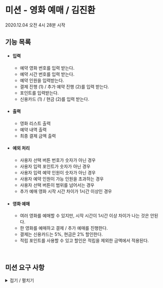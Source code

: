 # 미션 - 영화 예매 / 김진환

 2020.12.04 오전 4시 28분 시작

## 기능 목록

- ####  입력
    - 예약 영화 번호를 입력 받는다.
    - 예약 시간 번호를 입력 받는다.
    - 예약 인원을 입력받는다.
    - 결제 진행 (1) / 추가 예약 진행 (2)를 입력 받는다.
    - 포인트를 입력받는다.
    - 신용카드 (1) / 현금 (2)를 입력 받는다.

- #### 출력
    - 영화 리스트 출력
    - 예약 내역 출력
    - 최종 결제 금액 출력

- #### 예외 처리
    - 사용자 선택 버튼 번호가 숫자가 아닌 경우
    - 사용자 입력 포인트가 숫자가 아닌 경우
    - 사용자 입력 예약 인원이 숫자가 아닌 경우
    - 사용자 예약 인원이 가능 인원을 초과하는 경우
    - 사용자 선택 버튼이 범위를 넘어서는 경우
    - 추가 예매 영화 시작 시간 차이가 1시간 이상인 경우
    
- #### 영화 예매
    - 여러 영화를 예매할 수 있지만, 시작 시간이 1시간 이상 차이가 나는 것은 안된다.
    - 한 영화를 예매하고 결제 / 추가 예매를 진행한다.
    - 결제는 신용카드는 5%, 현금은 2% 할인한다.
    - 적립 포인트를 사용할 수 있고 할인은 적립을 제외한 금액에서 적용된다.
    
<br>

## 미션 요구 사항

<details>
<summary> 접기 / 펼치기 </summary>

1 - 생일, 8000원
시작시간: 2020-12-04 12:00 예약가능인원: 6
시작시간: 2020-12-04 14:40 예약가능인원: 6
시작시간: 2020-12-04 17:00 예약가능인원: 6
시작시간: 2020-12-04 19:40 예약가능인원: 3
시작시간: 2020-12-04 22:00 예약가능인원: 3

5 - 돈, 10000원
시작시간: 2020-12-04 08:00 예약가능인원: 3
시작시간: 2020-12-04 10:30 예약가능인원: 5
시작시간: 2020-12-04 13:00 예약가능인원: 5
시작시간: 2020-12-04 15:30 예약가능인원: 5

7 - 파이브피트, 9000원
시작시간: 2020-12-04 13:00 예약가능인원: 4
시작시간: 2020-12-04 15:40 예약가능인원: 4
시작시간: 2020-12-04 18:00 예약가능인원: 4
시작시간: 2020-12-04 20:40 예약가능인원: 3
시작시간: 2020-12-04 23:15 예약가능인원: 3

8 - 덤보, 9000원
시작시간: 2020-12-04 11:30 예약가능인원: 2
시작시간: 2020-12-04 16:00 예약가능인원: 3
시작시간: 2020-12-04 21:30 예약가능인원: 2

## 예약할 영화를 선택하세요.
1
## 예약할 시간을 선택하세요.
1
## 예약할 인원을 선택하세요.
7
인원 초과입니다.
## 예약할 영화를 선택하세요.
6
해당하는 영화가 없습니다.
## 예약할 영화를 선택하세요.
1
## 예약할 시간을 선택하세요.
1
## 예약할 인원을 선택하세요.
6
## 예약을 종료하고 결제를 진행하려면 1, 추가 예약을 진행하시려면 2
2
## 예약할 영화를 선택하세요.
8
## 예약할 시간을 선택하세요.
1
## 예약할 인원을 선택하세요.
2
## 예약을 종료하고 결제를 진행하려면 1, 추가 예약을 진행하시려면 2
1
예약 내역
1 - 생일, 8000원
시작시간: 2020-12-04 12:00 예약가능인원: 6

예약 인원 : 6명
8 - 덤보, 9000원
시작시간: 2020-12-04 11:30 예약가능인원: 2

예약 인원 : 2명
## 결제를 진행합니다.
## 포인트 사용 금액을 입력하세요. 포인트가 없으면 0을 입력하세요
4000
## 신용카드는 1번, 현금은 2번
2
최종 결제한 금액은 60760
예매를 완료했습니다. 즐거운 영화 관람 되세요.